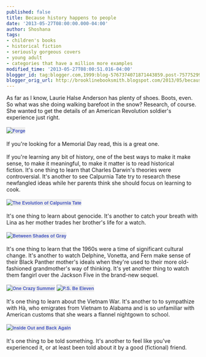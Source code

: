 ```yaml
---
published: false
title: Because history happens to people
date: '2013-05-27T08:00:00.000-04:00'
author: Shoshana
tags:
- children's books
- historical fiction
- seriously gorgeous covers
- young adult
- categories that have a million more examples
modified_time: '2013-05-27T08:00:51.016-04:00'
blogger_id: tag:blogger.com,1999:blog-5767374071871443859.post-7577529958735171716
blogger_orig_url: http://brooklinebooksmith.blogspot.com/2013/05/because-history-happens-to-people.html
---
```


As far as I know, Laurie Halse Anderson has plenty of shoes. Boots, even. So what was she doing walking barefoot in the snow? Research, of course. She wanted to get the details of an American Revolution soldier's experience just right.<br /><br /><a href="http://www.brooklinebooksmith-shop.com/book/v/9781416961451" style="background-color: #eeeeee; color: #4b5cc3; font-family: 'Helvetica neue', Helvetica, Arial, Verdana, sans-serif; font-size: 12px; font-weight: bold; line-height: 18px; text-align: center; text-decoration: none;"><img src="http://images.booksense.com/images/books/451/961/FC9781416961451.JPG" style="border: 0px;" title="Forge" /></a><br /><span style="font-family: inherit;"><br /></span><span style="font-family: inherit;">If you're looking for a Memorial Day read, this is a great one.</span><br /><span style="font-family: inherit;"><br /></span><span style="font-family: inherit;">If you're learning any bit of history, one of the best ways to make it make sense, to make it meaningful, to make it matter is to read historical fiction.&nbsp;</span><span style="font-family: inherit;">It's one thing to learn that Charles Darwin's theories were controversial. It's another to see Calpurnia Tate&nbsp;try to research these newfangled ideas while her parents think she should focus on learning to cook.</span><br /><span style="font-family: inherit;"><br /></span><a href="http://www.brooklinebooksmith-shop.com/book/v/9780312659301" style="background-color: #eeeeee; color: #4b5cc3; font-family: 'Helvetica neue', Helvetica, Arial, Verdana, sans-serif; font-size: 12px; font-weight: bold; line-height: 18px; text-align: center; text-decoration: none;"><img src="http://images.booksense.com/images/books/301/659/FC9780312659301.JPG" style="border: 0px;" title="The Evolution of Calpurnia Tate" /></a><br /><span style="font-family: inherit;"><br /></span><span style="font-family: inherit;">It's one thing to learn about genocide. It's another to catch your breath with Lina as her mother trades her brother's life for a watch.</span><br /><span style="font-family: inherit;"><br /></span><a href="http://www.brooklinebooksmith-shop.com/book/v/9780142420591" style="background-color: #eeeeee; color: #4b5cc3; font-family: 'Helvetica neue', Helvetica, Arial, Verdana, sans-serif; font-size: 12px; font-weight: bold; line-height: 18px; text-align: center; text-decoration: none;"><img src="http://images.booksense.com/images/books/591/420/FC9780142420591.JPG" style="border: 0px;" title="Between Shades of Gray" /></a><br /><span style="font-family: inherit;"><br /></span><span style="font-family: inherit;">It's one thing to learn that the 1960s were a time of significant cultural change. It's another to watch Delphine, Vonetta, and Fern make sense of their Black Panther mother's ideals when they're used to their more old-fashioned grandmother's way of thinking. It's yet another thing to watch them fangirl over the Jackson Five in the brand-new sequel.</span><br /><span style="font-family: inherit;"><br /></span><a href="http://www.brooklinebooksmith-shop.com/book/v/9780060760908" style="background-color: #eeeeee; color: #4b5cc3; font-family: 'Helvetica neue', Helvetica, Arial, Verdana, sans-serif; font-size: 12px; font-weight: bold; line-height: 18px; text-align: center; text-decoration: none;"><img src="http://images.booksense.com/images/books/908/760/FC9780060760908.JPG" style="border: 0px;" title="One Crazy Summer" /></a>&nbsp;<a href="http://www.brooklinebooksmith-shop.com/book/v/9780061938627" style="background-color: #eeeeee; color: #4b5cc3; font-family: 'Helvetica neue', Helvetica, Arial, Verdana, sans-serif; font-size: 12px; font-weight: bold; line-height: 18px; text-align: center; text-decoration: none;"><img src="http://images.booksense.com/images/books/627/938/FC9780061938627.JPG" style="border: 0px;" title="P.S. Be Eleven" /></a><br /><span style="font-family: inherit;"><br /></span><span style="font-family: inherit;">It's one thing to learn about the Vietnam War. It's another to to sympathize with&nbsp;<span style="background-color: white;">Hà, who emigrates from Vietnam to Alabama and is so unfamiliar with American customs that she wears a flannel nightgown to school.</span></span><br /><span style="font-family: inherit;"><span style="background-color: white;"><br /></span></span><a href="http://www.brooklinebooksmith-shop.com/book/v/9780061962783" style="background-color: #eeeeee; color: #4b5cc3; font-family: 'Helvetica neue', Helvetica, Arial, Verdana, sans-serif; font-size: 12px; font-weight: bold; line-height: 18px; text-align: center; text-decoration: none;"><img src="http://images.booksense.com/images/books/783/962/FC9780061962783.JPG" style="border: 0px;" title="Inside Out and Back Again" /></a><br /><span style="font-family: inherit;"><span style="background-color: white;"><br /></span></span><span style="font-family: inherit;"><span style="background-color: white;">It's one thing to be told something. It's another to feel like you've experienced it, or at least been told about it by a good (fictional) friend.</span></span>